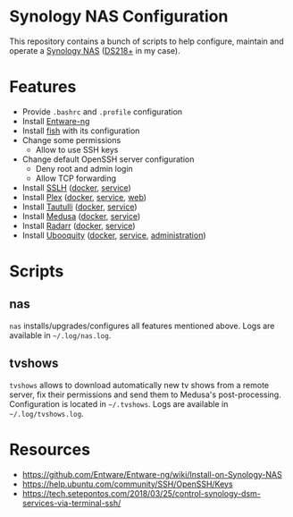 # Synology NAS Configuration
This repository contains a bunch of scripts to help configure, maintain and operate a [Synology NAS](https://www.synology.com/products) ([DS218+](https://www.synology.com/products/DS218+) in my case).

# Features
- Provide `.bashrc` and `.profile` configuration
- Install [Entware-ng](https://entware.net/)
- Install [fish](https://fishshell.com/) with its configuration
- Change some permissions
  - Allow to use SSH keys
- Change default OpenSSH server configuration
  - Deny root and admin login
  - Allow TCP forwarding
- Install [SSLH](https://github.com/yrutschle/sslh) ([docker](https://hub.docker.com/r/oorabona/sslh/), [service](http://192.168.1.1:44322/))
- Install [Plex](https://www.plex.tv/) ([docker](https://hub.docker.com/r/plexinc/pms-docker/), [service](http://192.168.1.1:32400/), [web](https://app.plex.tv/))
- Install [Tautulli](https://github.com/Tautulli/Tautulli) ([docker](https://hub.docker.com/r/tautulli/tautulli/), [service](http://192.168.1.1:8181/))
- Install [Medusa](https://github.com/pymedusa/Medusa) ([docker](https://hub.docker.com/r/linuxserver/medusa/), [service](http://192.168.1.1:8081/))
- Install [Radarr](https://github.com/Radarr/Radarr) ([docker](https://hub.docker.com/r/linuxserver/radarr/), [service](http://192.168.1.1:7878/))
- Install [Ubooquity](http://vaemendis.net/ubooquity/) ([docker](https://hub.docker.com/r/linuxserver/ubooquity/), [service](http://192.168.1.1:2202/), [administration](http://192.168.1.1:2203/admin/))

# Scripts
## nas
`nas` installs/upgrades/configures all features mentioned above. Logs are available in `~/.log/nas.log`.

## tvshows
`tvshows` allows to download automatically new tv shows from a remote server, fix their permissions and send them to Medusa's post-processing. Configuration is located in `~/.tvshows`. Logs are available in `~/.log/tvshows.log`.

# Resources
- https://github.com/Entware/Entware-ng/wiki/Install-on-Synology-NAS
- https://help.ubuntu.com/community/SSH/OpenSSH/Keys
- https://tech.setepontos.com/2018/03/25/control-synology-dsm-services-via-terminal-ssh/
